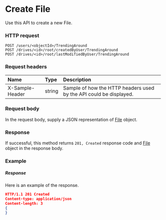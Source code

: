 # Create File

Use this API to create a new File.
### HTTP request
```http
POST /users/<objectId>/TrendingAround
POST /drives/<id>/root/createdByUser/TrendingAround
POST /drives/<id>/root/lastModifiedByUser/TrendingAround

```
### Request headers
| Name       | Type | Description|
|:---------------|:--------|:----------|
| X-Sample-Header  | string  | Sample of how the HTTP headers used by the API could be displayed.|

### Request body
In the request body, supply a JSON representation of [File](../resources/file.md) object.


### Response
If successful, this method returns `201, Created` response code and [File](../resources/file.md) object in the response body.

### Example
##### Response
Here is an example of the response.
```json
HTTP/1.1 201 Created
Content-type: application/json
Content-length: 3
{
}
```

<!-- uuid: 42a91604-530f-461a-97d7-e87d74e728fc
2015-10-12 21:30:01 UTC -->